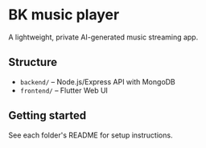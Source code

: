 # BK music player

A lightweight, private AI-generated music streaming app.

## Structure

- `backend/` – Node.js/Express API with MongoDB
- `frontend/` – Flutter Web UI

## Getting started

See each folder's README for setup instructions.
